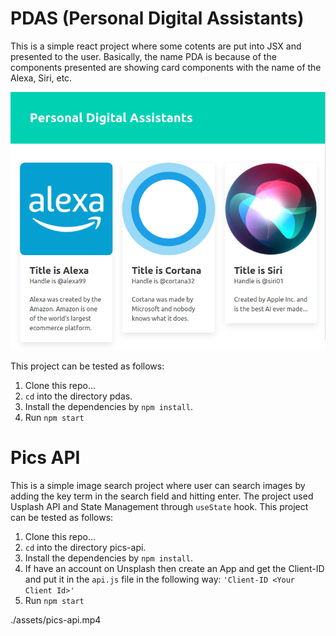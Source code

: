 # PDAS (Personal Digital Assistants)

This is a simple react project where some cotents are put into JSX and presented to the user. Basically, the name PDA is because of the components presented are showing card components with the name of the Alexa, Siri, etc.

<img src='assets/pdas.png' />

This project can be tested as follows:

1. Clone this repo...
2. `cd` into the directory pdas.
3. Install the dependencies by `npm install`.
4. Run `npm start`

# Pics API

This is a simple image search project where user can search images by adding the key term in the search field and hitting enter. The project used Usplash API and State Management through `useState` hook. This project can be tested as follows:

1. Clone this repo...
2. `cd` into the directory pics-api.
3. Install the dependencies by `npm install`.
4. If have an account on Unsplash then create an App and get the Client-ID and put it in the `api.js` file in the following way:
  `'Client-ID <Your Client Id>'`
4. Run `npm start`

./assets/pics-api.mp4